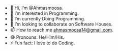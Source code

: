 - 👋 Hi, I’m @Ahmasmoosa.
- 👀 I’m interested in Programming.
- 🌱 I’m currently Doing Programming.
- 💞️ I’m looking to collaborate on Software Houses.
- 📫 How to reach me ahmasmoosa14@gmail.com.
- 😄 Pronouns: He/Him/His.
- ⚡ Fun fact: I love to do Coding.
  
<!---
Ahmas Moosa => I am a Student and I am a web developer as well
and coding is my Passion and I am a good programmer ,
so if anyone wanna reach me you can EMail me on at ahmasmoosa14@gmail.com.
--->
